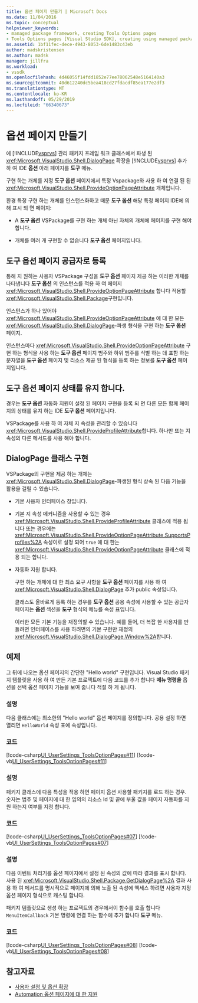 ```yaml
---
title: 옵션 페이지 만들기 | Microsoft Docs
ms.date: 11/04/2016
ms.topic: conceptual
helpviewer_keywords:
- managed package framework, creating Tools Options pages
- Tools Options pages [Visual Studio SDK], creating using managed package framework
ms.assetid: 1bf11fec-dece-4943-8053-6de1483c43eb
author: madskristensen
ms.author: madsk
manager: jillfra
ms.workload:
- vssdk
ms.openlocfilehash: 4d46055f14fdd1852e77ee78062548e5164140a3
ms.sourcegitcommit: 40d612240dc5bea418cd27fdacdf85ea177e2df3
ms.translationtype: MT
ms.contentlocale: ko-KR
ms.lasthandoff: 05/29/2019
ms.locfileid: "66340673"
---
```

# <a name="create-options-pages"></a>옵션 페이지 만들기
에 [!INCLUDE[vsprvs](../../code-quality/includes/vsprvs_md.md)] 관리 패키지 프레임 워크 클래스에서 파생 된 <xref:Microsoft.VisualStudio.Shell.DialogPage> 확장을 [!INCLUDE[vsprvs](../../code-quality/includes/vsprvs_md.md)] 추가 하 여 IDE **옵션** 아래 페이지를 **도구** 메뉴.

 구현 하는 개체를 지정 **도구 옵션** 페이지에서 특정 Vspackage와 사용 하 여 연결 된 된 <xref:Microsoft.VisualStudio.Shell.ProvideOptionPageAttribute> 개체입니다.

 환경 특정 구현 하는 개체를 인스턴스화하고 때문 **도구 옵션** 해당 특정 페이지 IDE에 의해 표시 되 면 페이지:

- A **도구 옵션** VSPackage를 구현 하는 개체 아닌 자체의 개체에 페이지를 구현 해야 합니다.

- 개체를 여러 개 구현할 수 없습니다 **도구 옵션** 페이지입니다.

## <a name="register-as-a-tools-options-page-provider"></a>도구 옵션 페이지 공급자로 등록
 통해 지 원하는 사용자 VSPackage 구성을 **도구 옵션** 페이지 제공 하는 이러한 개체를 나타냅니다 **도구 옵션** 의 인스턴스를 적용 하 여 페이지 <xref:Microsoft.VisualStudio.Shell.ProvideOptionPageAttribute> 합니다 적용할<xref:Microsoft.VisualStudio.Shell.Package>구현입니다.

 인스턴스가 하나 있어야 <xref:Microsoft.VisualStudio.Shell.ProvideOptionPageAttribute> 에 대 한 모든 <xref:Microsoft.VisualStudio.Shell.DialogPage>-파생 형식을 구현 하는 **도구 옵션** 페이지.

 인스턴스마다 <xref:Microsoft.VisualStudio.Shell.ProvideOptionPageAttribute> 구현 하는 형식을 사용 하는 **도구 옵션** 페이지 범주와 하위 범주를 식별 하는 데 포함 하는 문자열을 **도구 옵션** 페이지 및 리소스 제공 된 형식을 등록 하는 정보를 **도구 옵션** 페이지입니다.

## <a name="persist-tools-options-page-state"></a>도구 옵션 페이지 상태를 유지 합니다.
 경우는 **도구 옵션** 자동화 지원이 설정 된 페이지 구현을 등록 되 면 다른 모든 함께 페이지의 상태를 유지 하는 IDE **도구 옵션** 페이지입니다.

 VSPackage를 사용 하 여 자체 지 속성을 관리할 수 있습니다 <xref:Microsoft.VisualStudio.Shell.ProvideProfileAttribute>합니다. 하나만 또는 지 속성의 다른 메서드를 사용 해야 합니다.

## <a name="implement-dialogpage-class"></a>DialogPage 클래스 구현
 VSPackage의 구현을 제공 하는 개체는 <xref:Microsoft.VisualStudio.Shell.DialogPage>-파생된 형식 상속 된 다음 기능을 활용을 걸릴 수 있습니다.

- 기본 사용자 인터페이스 창입니다.

- 기본 지 속성 메커니즘을 사용할 수 있는 경우 <xref:Microsoft.VisualStudio.Shell.ProvideProfileAttribute> 클래스에 적용 됩니다 또는 경우에는 <xref:Microsoft.VisualStudio.Shell.ProvideOptionPageAttribute.SupportsProfiles%2A> 속성이로 설정 되어 `true` 에 대 한는 <xref:Microsoft.VisualStudio.Shell.ProvideOptionPageAttribute> 클래스에 적용 되는 합니다.

- 자동화 지원 합니다.

  구현 하는 개체에 대 한 최소 요구 사항을 **도구 옵션** 페이지를 사용 하 여 <xref:Microsoft.VisualStudio.Shell.DialogPage> 추가 public 속성입니다.

  클래스도 올바르게 등록 하는 경우를 **도구 옵션** 공용 속성에 사용할 수 있는 공급자 페이지는 **옵션** 섹션을 **도구** 형식의 메뉴를 속성 표입니다.

  이러한 모든 기본 기능을 재정의할 수 있습니다. 예를 들어, 더 복잡 한 사용자를 만들려면 인터페이스를 사용 하려면의 기본 구현만 재정의 <xref:Microsoft.VisualStudio.Shell.DialogPage.Window%2A>합니다.

## <a name="example"></a>예제
 그 뒤에 나오는 옵션 페이지의 간단한 "Hello world" 구현입니다. Visual Studio 패키지 템플릿을 사용 하 여 만든 기본 프로젝트에 다음 코드를 추가 합니다 **메뉴 명령을** 옵션을 선택 옵션 페이지 기능을 보여 줍니다 적절 하 게 됩니다.

### <a name="description"></a>설명
 다음 클래스에는 최소한의 "Hello world" 옵션 페이지를 정의합니다. 공용 설정 하면 열리면 `HelloWorld` 속성 표에 속성입니다.

### <a name="code"></a>코드
 [!code-csharp[UI_UserSettings_ToolsOptionPages#11](../../extensibility/internals/codesnippet/CSharp/creating-options-pages_1.cs)]
 [!code-vb[UI_UserSettings_ToolsOptionPages#11](../../extensibility/internals/codesnippet/VisualBasic/creating-options-pages_1.vb)]

### <a name="description"></a>설명
 패키지 클래스에 다음 특성을 적용 하면 페이지 옵션 사용할 패키지를 로드 하는 경우. 숫자는 범주 및 페이지에 대 한 임의의 리소스 Id 및 끝에 부울 값을 페이지 자동화를 지원 하는지 여부를 지정 합니다.

### <a name="code"></a>코드
 [!code-csharp[UI_UserSettings_ToolsOptionPages#07](../../extensibility/internals/codesnippet/CSharp/creating-options-pages_2.cs)]
 [!code-vb[UI_UserSettings_ToolsOptionPages#07](../../extensibility/internals/codesnippet/VisualBasic/creating-options-pages_2.vb)]

### <a name="description"></a>설명
 다음 이벤트 처리기를 옵션 페이지에서 설정 된 속성의 값에 따라 결과를 표시 합니다. 사용 된 <xref:Microsoft.VisualStudio.Shell.Package.GetDialogPage%2A> 결과 사용 하 여 메서드를 명시적으로 페이지에 의해 노출 된 속성에 액세스 하려면 사용자 지정 옵션 페이지 형식으로 캐스팅 합니다.

 패키지 템플릿으로 생성 하는 프로젝트의 경우에서이 함수를 호출 합니다 `MenuItemCallback` 기본 명령에 연결 하는 함수에 추가 합니다 **도구** 메뉴.

### <a name="code"></a>코드
 [!code-csharp[UI_UserSettings_ToolsOptionPages#08](../../extensibility/internals/codesnippet/CSharp/creating-options-pages_3.cs)]
 [!code-vb[UI_UserSettings_ToolsOptionPages#08](../../extensibility/internals/codesnippet/VisualBasic/creating-options-pages_3.vb)]

## <a name="see-also"></a>참고자료
- [사용자 설정 및 옵션 확장](../../extensibility/extending-user-settings-and-options.md)
- [Automation 옵션 페이지에 대 한 지원](../../extensibility/internals/automation-support-for-options-pages.md)